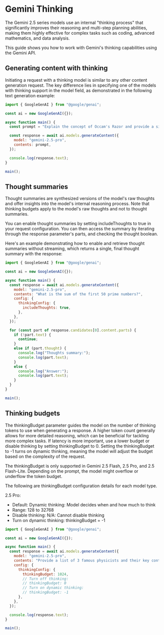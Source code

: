 # Gemini Thinking

The Gemini 2.5 series models use an internal "thinking process" that significantly improves their reasoning and multi-step planning abilities, making them highly effective for complex tasks such as coding, advanced mathematics, and data analysis.

This guide shows you how to work with Gemini's thinking capabilities using the Gemini API.

## Generating content with thinking

Initiating a request with a thinking model is similar to any other content generation request. The key difference lies in specifying one of the models with thinking support in the model field, as demonstrated in the following text generation example:

```javascript
import { GoogleGenAI } from "@google/genai";

const ai = new GoogleGenAI({});

async function main() {
  const prompt = "Explain the concept of Occam's Razor and provide a simple, everyday example.";

  const response = await ai.models.generateContent({
    model: "gemini-2.5-pro",
    contents: prompt,
  });

  console.log(response.text);
}

main();
```

## Thought summaries


Thought summaries are synthesized versions of the model's raw thoughts and offer insights into the model's internal reasoning process. Note that thinking budgets apply to the model's raw thoughts and not to thought summaries.

You can enable thought summaries by setting includeThoughts to true in your request configuration. You can then access the summary by iterating through the response parameter's parts, and checking the thought boolean.

Here's an example demonstrating how to enable and retrieve thought summaries without streaming, which returns a single, final thought summary with the response:

```javascript
import { GoogleGenAI } from "@google/genai";

const ai = new GoogleGenAI({});

async function main() {
  const response = await ai.models.generateContent({
    model: "gemini-2.5-pro",
    contents: "What is the sum of the first 50 prime numbers?",
    config: {
      thinkingConfig: {
        includeThoughts: true,
      },
    },
  });

  for (const part of response.candidates[0].content.parts) {
    if (!part.text) {
      continue;
    }
    else if (part.thought) {
      console.log("Thoughts summary:");
      console.log(part.text);
    }
    else {
      console.log("Answer:");
      console.log(part.text);
    }
  }
}

main();
```

## Thinking budgets

The thinkingBudget parameter guides the model on the number of thinking tokens to use when generating a response. A higher token count generally allows for more detailed reasoning, which can be beneficial for tackling more complex tasks. If latency is more important, use a lower budget or disable thinking by setting thinkingBudget to 0. Setting the thinkingBudget to -1 turns on dynamic thinking, meaning the model will adjust the budget based on the complexity of the request.

The thinkingBudget is only supported in Gemini 2.5 Flash, 2.5 Pro, and 2.5 Flash-Lite. Depending on the prompt, the model might overflow or underflow the token budget.

The following are thinkingBudget configuration details for each model type.

2.5 Pro:
- Default: Dynamic thinking: Model decides when and how much to think
- Range: 128 to 32768
- Disable thinking: N/A: Cannot disable thinking
- Turn on dynamic thinking: thinkingBudget = -1

```javascript
import { GoogleGenAI } from "@google/genai";

const ai = new GoogleGenAI({});

async function main() {
  const response = await ai.models.generateContent({
    model: "gemini-2.5-pro",
    contents: "Provide a list of 3 famous physicists and their key contributions",
    config: {
      thinkingConfig: {
        thinkingBudget: 1024,
        // Turn off thinking:
        // thinkingBudget: 0
        // Turn on dynamic thinking:
        // thinkingBudget: -1
      },
    },
  });

  console.log(response.text);
}

main();
```